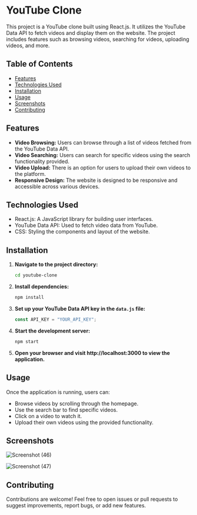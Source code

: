 # YouTube Clone

This project is a YouTube clone built using React.js. It utilizes the YouTube Data API to fetch videos and display them on the website. The project includes features such as browsing videos, searching for videos, uploading videos, and more.

## Table of Contents

- [Features](#features)
- [Technologies Used](#technologies-used)
- [Installation](#installation)
- [Usage](#usage)
- [Screenshots](#screenshots)
- [Contributing](#contributing)

## Features

- **Video Browsing:** Users can browse through a list of videos fetched from the YouTube Data API.
- **Video Searching:** Users can search for specific videos using the search functionality provided.
- **Video Upload:** There is an option for users to upload their own videos to the platform.
- **Responsive Design:** The website is designed to be responsive and accessible across various devices.

## Technologies Used

- React.js: A JavaScript library for building user interfaces.
- YouTube Data API: Used to fetch video data from YouTube.
- CSS: Styling the components and layout of the website.

## Installation

1. **Navigate to the project directory:**

   ```bash
   cd youtube-clone
   ```

2. **Install dependencies:**

   ```bash
   npm install
   ```

3. **Set up your YouTube Data API key in the `data.js` file:**

   ```javascript
   const API_KEY = "YOUR_API_KEY";
   ```

4. **Start the development server:**

   ```bash
   npm start
   ```

5. **Open your browser and visit http://localhost:3000 to view the application.**

## Usage

Once the application is running, users can:

- Browse videos by scrolling through the homepage.
- Use the search bar to find specific videos.
- Click on a video to watch it.
- Upload their own videos using the provided functionality.

## Screenshots

![Screenshot (46)](https://github.com/ShivamRawat6397/Yotube-Clone/assets/85786765/8904817c-bce5-4887-a961-c20c6bd08323)


![Screenshot (47)](https://github.com/ShivamRawat6397/Yotube-Clone/assets/85786765/346e9b00-9518-4780-b527-1609f728c32e)


## Contributing

Contributions are welcome! Feel free to open issues or pull requests to suggest improvements, report bugs, or add new features.

